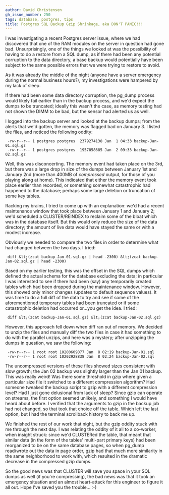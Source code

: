 ```yaml
---
author: David Christensen
gh_issue_number: 250
tags: database, postgres, tips
title: Postgres SQL Backup Gzip Shrinkage, aka DON'T PANIC!!!
---
```




I was investigating a recent Postgres server issue, where we had
discovered that one of the RAM modules on the server in question had
gone bad.  Unsurprisingly, one of the things we looked at was the
possibility of having to do a restore from a SQL dump, as if there had
been any potential corruption to the data directory, a base backup
would potentially have been subject to the same possible errors that
we were trying to restore to avoid.

As it was already the middle of the night (anyone have a server
emergency during the normal business hours?), my investigations were
hampered by my lack of sleep.

If there had been some data directory corruption, the pg_dump process
would likely fail earlier than in the backup process, and we'd expect
the dumps to be truncated; ideally this wasn't the case, as memory
testing had not shown the DIMM to be bad, but the sensor had alerted
us as well.

I logged into the backup server and looked at the backup dumps; from
the alerts that we'd gotten, the memory was flagged bad on January 3.
I listed the files, and noticed the following oddity:

```nohighlight
 -rw-r--r-- 1 postgres postgres  2379274138 Jan  1 04:33 backup-Jan-01.sql.gz
 -rw-r--r-- 1 postgres postgres  1957858685 Jan  2 09:33 backup-Jan-02.sql.gz
```

Well, this was disconcerting.  The memory event had taken place on the
3rd, but there was a large drop in size of the dumps between January
1st and January 2nd (more than 400MB of *compressed* output, for those of
you playing along at home).  This indicated that either the memory
event took place earlier than recorded, or something somewhat
catastrophic had happened to the database; perhaps some large deletion
or truncation of some key tables.

Racking my brains, I tried to come up with an explanation: we'd had a
recent maintenance window that took place between January 1 and
January 2; we'd scheduled a CLUSTER/REINDEX to reclaim some of the
bloat which was in the database itself.  But this would only reduce
the size of the data directory; the amount of live data would have
stayed the same or with a modest increase.

Obviously we needed to compare the two files in order to determine
what had changed between the two days.  I tried:

```nohighlight
 diff &lt;(zcat backup-Jan-01.sql.gz | head -2300) &lt;(zcat backup-Jan-02.sql.gz | head -2300)
```

Based on my earlier testing, this was the offset in the SQL dumps
which defined the actual schema for the database excluding the data;
in particular I was interested to see if there had been (say) any
temporarily created tables which had been dropped during the
maintenance window.  However, this showed only minor changes (updates
to default sequence values).  It was time to do a full diff of the
data to try and see if some of the aforementioned temporary tables had
been truncated or if some catastrophic deletion had occurred or...you
get the idea.  I tried:

```nohighlight
 diff &lt;(zcat backup-Jan-01.sql.gz) &lt;(zcat backup-Jan-02.sql.gz)
```

However, this approach fell down when diff ran out of memory.  We
decided to unzip the files and manually diff the two files in case it
had something to do with the parallel unzips, and here was a mystery;
after unzipping the dumps in question, we saw the following:

```nohighlight
 -rw-r--r-- 1 root root 10200609877 Jan  8 02:19 backup-Jan-01.sql
 -rw-r--r-- 1 root root 10202928838 Jan  8 02:24 backup-Jan-02.sql
```

The uncompressed versions of these files showed sizes consistent with
slow growth; the Jan 02 backup was slightly larger than the Jan 01
backup.  This was really weird!  Was there some threshold in gzip
where given a particular size file it switched to a different
compression algorithm?  Had someone tweaked the backup script to gzip
with a different compression level?  Had I just gone delusional from
lack of sleep?  Since gzip can operate on streams, the first option
seemed unlikely, and something I would have heard about before.  I
verified that the arguments to gzip in the backup job had not changed,
so that took that choice off the table.  Which left the last option,
but I had the terminal scrollback history to back me up.

We finished the rest of our work that night, but the gzip oddity stuck
with me through the next day.  I was relating the oddity of it all to
a co-worker, when insight struck: since we'd CLUSTERed the table, that
meant that similar data (in the form of the tables' multi-part primary
keys) had been reorganized to be on the same database pages, so when
pg_dump read/wrote out the data in page order, gzip had that much more
similarity in the same neighborhood to work with, which resulted in
the dramatic decrease in the compressed gzip dumps.

So the good news was that CLUSTER will save you space in your SQL
dumps as well (if you're compressing), the bad news was that it took
an emergency situation and an almost heart-attack for this engineer to
figure it all out.  Hope I've saved you the trouble... :-)


